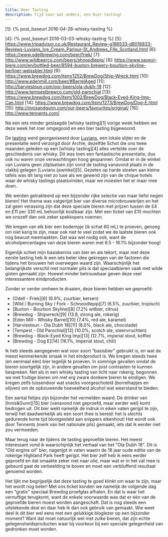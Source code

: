 ```yaml
---
title: Beer Tasting
description: Tijd voor wat anders, een bier tasting!
---
```

[1]: {% post_baseurl 2016-04-28-whisky-tasting %}

[2]: https://www.facebook.com/events/1582235045438632/
[3]: http://www.luvians.com/
[4]: {% post_baseurl 2016-03-03-whisky-tasting %}
[5]: https://www.tripadvisor.co.uk/Restaurant_Review-g186533-d8016833-Reviews-Luvians_Ice_Cream_Parlour-St_Andrews_Fife_Scotland.html
[6]: https://www.odellbrewing.com/beer/friek/
[7]: http://www.wildbeerco.com/beers/shnoodlepip/
[8]: https://www.saveur-biere.com/en/bottled-beer/8594-buxton-brewery-bourbon-skyline-berliner-weissbier.html
[9]: https://www.brewdog.com/item/1252/BrewDog/Ship-Wreck.html
[10]: http://www.edenmill.com/beer/#BarrelAged
[11]: http://harviestoun.com/our-beers/ola-dubh-18
[12]: http://www.tempestbrewco.com/old-parochial
[13]: https://www.brewdog.com/item/1002/BrewDog/Black-Eyed-King-Imp-Can.html
[14]: https://www.brewdog.com/item/1273/BrewDog/Dog-E.html
[15]: http://innisandgunn.com/our-beers/favourites/original/
[16]: http://www.tennents.com/

Na een iets minder geslaagde [whisky tasting][1] vorige week hebben we deze week het roer omgegooid en een bier tasting bijgewoond.

<a name="more"></a>

De [tasting][2] werd georganiseerd door [Luvians][3], een lokale slijter en de presentatie werd verzorgd door Archie, dezelfde Schot die ons twee maanden geleden op een [whisky tasting][4] alles vertelde over de geschiedenis van whisky. Dit was toen een fantastische presentatie, dus ook nu waren onze verwachtingen hoog gespannen. Omdat er in de winkel van Luvians geen zitplaatsen zijn vond de tasting vanavond plaats in de vlakbij gelegen [Luvians ijswinkel][5]. Gezeten op harde stoelen aan kleine tafels was dit lang niet zo luxe als we gewend zijn van de chique hotels waar de whisky tastings plaatsvinden, maar we moesten het er maar mee doen.

We werden getrakteerd op een bijzonder rijke selectie van maar liefst negen bieren! Het thema was vatgerijpt bier van diverse microbrouwerijen en het zal geen verassing zijn dat deze speciale bieren met prijzen tussen de £4 en £11 per 330 mL behoorlijk kostbaar zijn. Met een ticket van £10 mochten we onszelf dan ook zeker spekkopers noemen.

We kregen van elk bier een bodempje (ik schat 60 mL) te proeven, genoeg om niet karig te zijn, maar ook niet te veel zodat we de laatste bieren ook nog bewust meemaakten. Dat was wel nodig ook, want de alcoholpercentages van deze bieren waren met 6.5 - 16.1% bijzonder hoog!

Eigenlijk schiet mijn basiskennis van bier en ale tekort, maar met deze eerste tasting heb ik een iets beter idee gekregen van de factoren die tijdens het brouwen het overwegen waard zijn. Waarschijnlijk het belangrijkste verschil met normaler pils is dat speciaalbieren vaak met wilde gisten gemaakt zijn. Hoewel minder betrouwbaar geven deze veel interessantere eindproducten.

Zonder er verder omheen te draaien, deze bieren hebben we geproefd:

- [Odell - Friek][6] (6.9%, zuurbier, kersen)
- [Wild / Burning Sky / Fork - Schnoodlepip][7] (6.5%, zuurbier, tropisch)
- [Buxton - Bourbon Skyline][8] (7.2% witbier, citrus)
- [Brewdog - Shipwreck][9] (13.8, strong ale, rokerig)
- [Eden Mill - Whisky Barrel][10] (7.4%, red ale, karamel)
- [Harviestoun - Ola Dubh 18][11] (8.0%, black ale, chocolade)
- [Tempest - Old Parochial][12] (10.0%, scotch ale, steenvruchten)
- [Brewdog - Black-Eyed King Imp][13] (12.7%, imperial stout, koffie)
- [Brewdog - Dog E][14] (16.1%, imperial stout, chili)

Ik heb steeds aangegeven wat voor soort "basisbier" gebruikt is, en wat de meest kenmerkende smaak in het eindproduct is. We kregen steeds twee (en eenmaal één) bier tegelijk te proeven. In sommige gevallen omdat de bieren soortgelijk zijn, in andere gevallen om juist contrasten te kunnen bespreken. Net als in een whisky tasting van licht naar rokerig, begonnen we met fruitige bieren om met erg zware donkere bieren te eindigen. We kregen zelfs tussendoor wat snacks voorgeschoteld (borrelhapjes en olijven) om de opbouwende hoeveelheid alcohol wat weerstand te bieden.

Een aantal feitjes zijn bijzonder het vermelden waard. De drinker van [Innis&Gunn][15] bier (vanavond niet geproefd, maar eerder wel) komt bedrogen uit. Dit bier wekt namelijk de indruk in eiken vaten gerijpt te zijn, terwijl het daadwerkelijk als een soort thee is bereid: het is slechts gedurende korte tijd blootgesteld aan snippers eikenhout! Het wordt ook door Tennents (merk van het nationale pils) gemaakt, iets dat ik eerder niet zou vermoeden.

Maar terug naar de tijdens de tasting geproefde bieren. Het meest interessant vond ik waarschijnlijk het verhaal van het "Ola Dubh 18". Dit is "Old engine oil" bier, nagerijpt in vaten waarin de 18 jaar oude editie van de rokerige Highland Park heeft gerijpt. Het bier zelf heb ik eens eerder geproefd en dat smaakte zeker niet naar olie, maar wat er in het vat mee is gebeurd gaat de verbeelding te boven en moet een verbluffend resultaat genoemd worden.

Het lijkt me begrijpelijk dat deze tasting te goed klinkt om waar te zijn, maar het wordt nog beter! Met ons ticket konden we namelijk de volgende dag een "gratis" speciaal Brewdog proefglas afhalen. En dat is waar het vernuftige terugkomt, want de enkele voorwaarde was dat er één van de geproefde bieren moest worden aangeschaft. Dat is nog steeds een uitstekende deal en daar heb ik dan ook gebruik van gemaakt. Wie weet deel ik dit bier wel eens met een gelukkige bloglezer op een bijzonder moment? Want dat moet natuurlijk wel met zulke bieren, dat zijn echte gelegensheidsproducten waar bij voorkeur bij een speciale gelegenheid van gedronken moet worden.